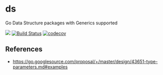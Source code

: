 # ds
Go Data Structure packages with Generics supported

![](https://github.com/lovung/ds/workflows/Go/badge.svg)
[![Build Status](https://travis-ci.com/lovung/ds.svg?branch=master)](https://travis-ci.com/lovung/ds)
[![codecov](https://codecov.io/gh/lovung/ds/branch/master/graph/badge.svg)](https://codecov.io/gh/lovung/ds)


## References
- https://go.googlesource.com/proposal/+/master/design/43651-type-parameters.md#examples
